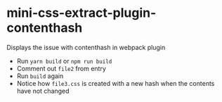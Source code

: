 # mini-css-extract-plugin-contenthash

Displays the issue with contenthash in webpack plugin

- Run `yarn build` or `npm run build`
- Comment out `file2` from entry
- Run `build` again
- Notice how `file3.css` is created with a new hash when the contents have not changed
